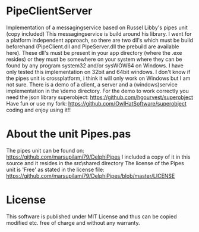 # PipeClientServer
 Implementation of a messagingservice based on Russel Libby's pipes unit (copy included)
 This messagingservice is build around his library. 
 I went for a platform independent approach, so there are two dll's which must be build beforehand (PipeClient.dll and PipeServer.dll the prebuild are available here). These dll's must be present in your app directory (where the .exe resides) or 
 they must be somewhere on your system where they can be found by any program system32 and/or sysWOW64 on Windows.
 I have only tested this implementation on 32bit and 64bit windows. I don't know if the pipes unit is crossplatform, i think it will only work on Windows but I am not sure.
 There is a demo of a client, a server and a (windows)service implementation in the \demo directory. For the demo to work correctly you need the json library superobject: https://github.com/hgourvest/superobject
 Have fun or use my fork: https://github.com/OwlHatSoftware/superobject coding and enjoy using it!! 
 
# About the unit Pipes.pas
 The pipes unit can be found on: https://github.com/marsupilami79/DelphiPipes
 I included a copy of it in this source and it resides in the src\shared directory
 The license of the Pipes unit is 'Free' as stated in the license file: https://github.com/marsupilami79/DelphiPipes/blob/master/LICENSE
 
# License
 This software is published under MIT License and thus can be copied modified etc. free of charge and without any warranty.
 
 
